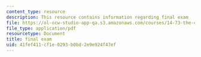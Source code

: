 ```yaml
---
content_type: resource
description: This resource contains information regarding final exam
file: https://ol-ocw-studio-app-qa.s3.amazonaws.com/courses/14-73-the-challenge-of-world-poverty-spring-2011/41fef411cf1e0293b0bd2e9e924f47ef_MIT14_73S11_1473Final.pdf
file_type: application/pdf
resourcetype: Document
title: final exam
uid: 41fef411-cf1e-0293-b0bd-2e9e924f47ef
---
```

